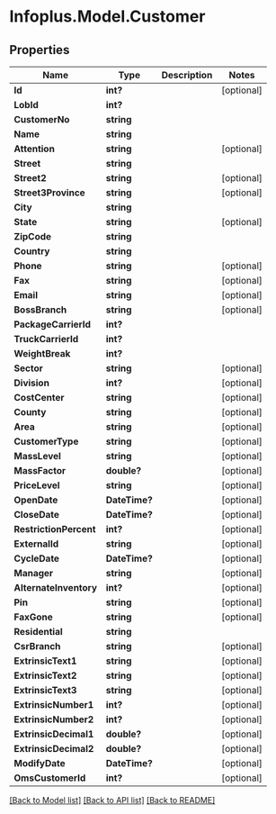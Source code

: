 # Infoplus.Model.Customer
## Properties

Name | Type | Description | Notes
------------ | ------------- | ------------- | -------------
**Id** | **int?** |  | [optional] 
**LobId** | **int?** |  | 
**CustomerNo** | **string** |  | 
**Name** | **string** |  | 
**Attention** | **string** |  | [optional] 
**Street** | **string** |  | 
**Street2** | **string** |  | [optional] 
**Street3Province** | **string** |  | [optional] 
**City** | **string** |  | 
**State** | **string** |  | [optional] 
**ZipCode** | **string** |  | 
**Country** | **string** |  | 
**Phone** | **string** |  | [optional] 
**Fax** | **string** |  | [optional] 
**Email** | **string** |  | [optional] 
**BossBranch** | **string** |  | [optional] 
**PackageCarrierId** | **int?** |  | 
**TruckCarrierId** | **int?** |  | 
**WeightBreak** | **int?** |  | 
**Sector** | **string** |  | [optional] 
**Division** | **int?** |  | [optional] 
**CostCenter** | **string** |  | [optional] 
**County** | **string** |  | [optional] 
**Area** | **string** |  | [optional] 
**CustomerType** | **string** |  | [optional] 
**MassLevel** | **string** |  | [optional] 
**MassFactor** | **double?** |  | [optional] 
**PriceLevel** | **string** |  | [optional] 
**OpenDate** | **DateTime?** |  | [optional] 
**CloseDate** | **DateTime?** |  | [optional] 
**RestrictionPercent** | **int?** |  | [optional] 
**ExternalId** | **string** |  | [optional] 
**CycleDate** | **DateTime?** |  | [optional] 
**Manager** | **string** |  | [optional] 
**AlternateInventory** | **int?** |  | [optional] 
**Pin** | **string** |  | [optional] 
**FaxGone** | **string** |  | [optional] 
**Residential** | **string** |  | 
**CsrBranch** | **string** |  | [optional] 
**ExtrinsicText1** | **string** |  | [optional] 
**ExtrinsicText2** | **string** |  | [optional] 
**ExtrinsicText3** | **string** |  | [optional] 
**ExtrinsicNumber1** | **int?** |  | [optional] 
**ExtrinsicNumber2** | **int?** |  | [optional] 
**ExtrinsicDecimal1** | **double?** |  | [optional] 
**ExtrinsicDecimal2** | **double?** |  | [optional] 
**ModifyDate** | **DateTime?** |  | [optional] 
**OmsCustomerId** | **int?** |  | [optional] 

[[Back to Model list]](../README.md#documentation-for-models) [[Back to API list]](../README.md#documentation-for-api-endpoints) [[Back to README]](../README.md)

